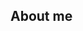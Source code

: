 ## About me

<!--
**JiyuZZZZ/JiyuZZZZ** is a ✨ _special_ ✨ repository because its `README.md` (this file) appears on your GitHub profile.

Here are some ideas to get you started:

- 🔭 I am currently a freelancer actively seeking opportunities.
- 🌱 I hold a Bachelor’s degree in Actuarial Science from Heriot-Watt University and a Master’s degree in Financial Mathematics from the University of Leeds.
- 📫 How to reach me: jiyu177@icloud.com
- 😄 Pronouns: I aspire to spend my life exploring the truth of the world.
- ⚡ Fun fact: mixed martial arts, hiking, mountaineering, and basketball.
-->
